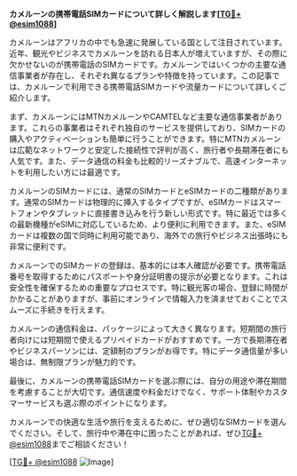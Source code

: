 **カメルーンの携帯電話SIMカードについて詳しく解説します[[TG💪+ @esim1088](https://t.me/s/esim1088)]**

カメルーンはアフリカの中でも急速に発展している国として注目されています。近年、観光やビジネスでカメルーンを訪れる日本人が増えていますが、その際に欠かせないのが携帯電話のSIMカードです。カメルーンではいくつかの主要な通信事業者が存在し、それぞれ異なるプランや特徴を持っています。この記事では、カメルーンで利用できる携帯電話SIMカードや流量カードについて詳しくご紹介します。

まず、カメルーンにはMTNカメルーンやCAMTELなど主要な通信事業者があります。これらの事業者はそれぞれ独自のサービスを提供しており、SIMカードの購入やアクティベーションも簡単に行うことができます。特にMTNカメルーンは広範なネットワークと安定した接続性で評判が高く、旅行者や長期滞在者にも人気です。また、データ通信の料金も比較的リーズナブルで、高速インターネットを利用したい方には最適です。

カメルーンのSIMカードには、通常のSIMカードとeSIMカードの二種類があります。通常のSIMカードは物理的に挿入するタイプですが、eSIMカードはスマートフォンやタブレットに直接書き込みを行う新しい形式です。特に最近では多くの最新機種がeSIMに対応しているため、より便利に利用できます。また、eSIMカードは複数の国で同時に利用可能であり、海外での旅行やビジネス出張時にも非常に便利です。

カメルーンでのSIMカードの登録は、基本的には本人確認が必要です。携帯電話番号を取得するためにパスポートや身分証明書の提示が必要となります。これは安全性を確保するための重要なプロセスです。特に観光客の場合、登録に時間がかかることがありますが、事前にオンラインで情報入力を済ませておくことでスムーズに手続きを行えます。

カメルーンの通信料金は、パッケージによって大きく異なります。短期間の旅行者向けには短期間で使えるプリペイドカードがおすすめです。一方で長期滞在者やビジネスパーソンには、定額制のプランがお得です。特にデータ通信量が多い場合は、無制限プランが魅力的です。

最後に、カメルーンの携帯電話SIMカードを選ぶ際には、自分の用途や滞在期間を考慮することが大切です。通信速度や料金だけでなく、サポート体制やカスタマーサービスも選ぶ際のポイントになります。

カメルーンでの快適な生活や旅行を支えるために、ぜひ適切なSIMカードを選んでください。そして、旅行中や滞在中に困ったことがあれば、ぜひ[TG💪+ @esim1088](https://t.me/s/esim1088)までご相談ください！

[[TG💪+ @esim1088](https://t.me/s/esim1088) ![Image](https://i.postimg.cc/Y0z9fWf4/image.png)]